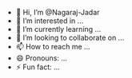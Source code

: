 - 👋 Hi, I’m @Nagaraj-Jadar
- 👀 I’m interested in ...
- 🌱 I’m currently learning ...
- 💞️ I’m looking to collaborate on ...
- 📫 How to reach me ...
- 😄 Pronouns: ...
- ⚡ Fun fact: ...

<!---
Nagaraj-Jadar/Nagaraj-Jadar is a ✨ special ✨ repository because its `README.md` (this file) appears on your GitHub profile.
You can click the Preview link to take a look at your changes.
--->
